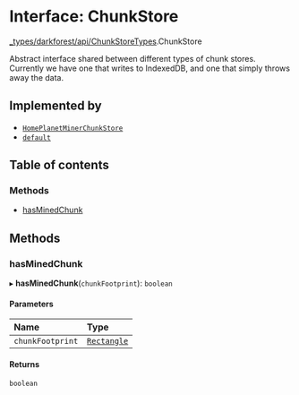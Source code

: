# Interface: ChunkStore

[\_types/darkforest/api/ChunkStoreTypes](../modules/_types_darkforest_api_ChunkStoreTypes.md).ChunkStore

Abstract interface shared between different types of chunk stores. Currently we have one that
writes to IndexedDB, and one that simply throws away the data.

## Implemented by

- [`HomePlanetMinerChunkStore`](../classes/Backend_Miner_MinerManager.HomePlanetMinerChunkStore.md)
- [`default`](../classes/Backend_Storage_PersistentChunkStore.default.md)

## Table of contents

### Methods

- [hasMinedChunk](_types_darkforest_api_ChunkStoreTypes.ChunkStore.md#hasminedchunk)

## Methods

### hasMinedChunk

▸ **hasMinedChunk**(`chunkFootprint`): `boolean`

#### Parameters

| Name             | Type                                                  |
| :--------------- | :---------------------------------------------------- |
| `chunkFootprint` | [`Rectangle`](_types_global_GlobalTypes.Rectangle.md) |

#### Returns

`boolean`
